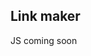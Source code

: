 ## Link maker

JS coming soon

<script src="https://raw.github.com/ericwooley/link-maker/index.js"></script>
